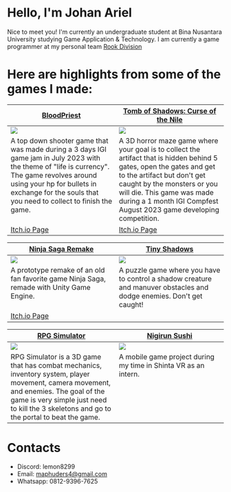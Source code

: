 # Hello, I'm Johan Ariel

Nice to meet you! I'm currently an undergraduate student at Bina Nusantara University studying Game Application & Technology. I am currently a game programmer at my personal team [Rook Division](https://itch.io/profile/rookdivision)

# Here are highlights from some of the games I made:

<table width="100%">
  <thead>
    <tr>
      <th width="50%"><a href="https://github.com/Lemun8/BloodPriest">BloodPriest</a></th>
      <th width="50%"><a href="https://github.com/Lemun8/Tomb-of-Shadows-Curse-of-the-Nile">Tomb of Shadows: Curse of the Nile</a></th>
    </tr>
  </thead>
  <tbody>
    <tr>
      <td><img src="https://github.com/Lemun8/Lemun8/assets/107360799/9f08574e-7361-46a9-bd62-b1472736e96c"/></td>
      <td><img src="https://github.com/Lemun8/Lemun8/assets/107360799/184d1108-7f48-4729-9e67-9e53d8578b2f"/></td>
    </tr>
    <tr>
      <td valign="text-top">A top down shooter game that was made during a 3 days IGI game jam in July 2023 with the theme of "life is currency". The game revolves around using your hp for bullets in exchange for the souls that you need to collect to finish the game.</td>
      <td valign="text-top"">A 3D horror maze game where your goal is to collect the artifact that is hidden behind 5 gates, open the gates and get to the artifact but don't get caught by the monsters or you will die. This game was made during a 1 month IGI Compfest August 2023 game developing competition.<div></div></td>
    </tr>
    <tr>
      <td><a href="https://hopiummoon.itch.io/bloodpriest">Itch.io Page</td>
      <td><a href="https://hopiummoon.itch.io/tomb-of-shadows-curse-of-the-nile">Itch.io Page</td>
    </tr>
    <tr>
    </tr>
  </tbody>
</table>

<table width="100%">
  <thead>
    <tr>
      <th width="50%"><a href="https://github.com/Lemun8/Life-of-a-Driver">Ninja Saga Remake</a></th>
      <th width="50%"><a href="https://github.com/Lemun8/TinyShadows">Tiny Shadows</a></th>
    </tr>
  </thead>
  <tbody>
    <tr>
      <td><img src="https://github.com/user-attachments/assets/d916a38b-0f2d-4710-9271-21d65047bfda"/></td>
      <td><img src="https://github.com/user-attachments/assets/0381336f-343d-49cc-8dc7-2e984f61d22a"/></td>
    </tr>
    <tr>
      <td valign="text-top">A prototype remake of an old fan favorite game Ninja Saga, remade with Unity Game Engine.</td>
     <td valign="text-top">A puzzle game where you have to control a shadow creature and manuver obstacles and dodge enemies. Don't get caught!</td>
    </tr>
    <tr>
      <td><a href="https://rookdivision.itch.io/tiny-shadows">Itch.io Page</td>
    </tr>
    <tr>
    </tr>
  </tbody>
</table>

<table width="100%">
  <thead>
    <tr>
      <th width="50%"><a href="https://github.com/Lemun8/RPG-Simulator">RPG Simulator</a></th>
      <th width="50%"><a href="https://github.com/KucingMaboek/sushi-game">Nigirun Sushi</a></th>
    </tr>
  </thead>
  <tbody>
    <tr>
      <td><img src="https://github.com/user-attachments/assets/5480ceb3-3a2b-4f66-90f1-1698e4fc2fce"/></td>
      <td><img src="https://github.com/user-attachments/assets/580602a6-4851-43ac-8588-c04d60c071f7"/></td>
    </tr>
    <tr>
      <td valign="text-top">RPG Simulator is a 3D game that has combat mechanics, inventory system, player movement, camera movement, and enemies. The goal of the game is very simple just need to kill the 3 skeletons and go to the portal to beat the game.</td>
      <td valign="text-top"">A mobile game project during my time in Shinta VR as an intern.<div></div></td>
    </tr>
    <tr>
    </tr>
  </tbody>
</table>

# Contacts
- Discord: lemon8299
- Email: maphuders4@gmail.com
- Whatsapp: 0812-9396-7625
